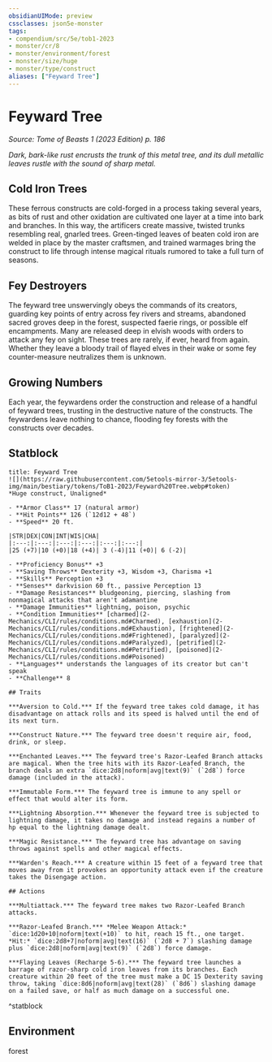 ```yaml
---
obsidianUIMode: preview
cssclasses: json5e-monster
tags:
- compendium/src/5e/tob1-2023
- monster/cr/8
- monster/environment/forest
- monster/size/huge
- monster/type/construct
aliases: ["Feyward Tree"]
---
```

# Feyward Tree
*Source: Tome of Beasts 1 (2023 Edition) p. 186*  

*Dark, bark-like rust encrusts the trunk of this metal tree, and its dull metallic leaves rustle with the sound of sharp metal.*

## Cold Iron Trees

These ferrous constructs are cold-forged in a process taking several years, as bits of rust and other oxidation are cultivated one layer at a time into bark and branches. In this way, the artificers create massive, twisted trunks resembling real, gnarled trees. Green-tinged leaves of beaten cold iron are welded in place by the master craftsmen, and trained warmages bring the construct to life through intense magical rituals rumored to take a full turn of seasons.

## Fey Destroyers

The feyward tree unswervingly obeys the commands of its creators, guarding key points of entry across fey rivers and streams, abandoned sacred groves deep in the forest, suspected faerie rings, or possible elf encampments. Many are released deep in elvish woods with orders to attack any fey on sight. These trees are rarely, if ever, heard from again. Whether they leave a bloody trail of flayed elves in their wake or some fey counter-measure neutralizes them is unknown.

## Growing Numbers

Each year, the feywardens order the construction and release of a handful of feyward trees, trusting in the destructive nature of the constructs. The feywardens leave nothing to chance, flooding fey forests with the constructs over decades.

## Statblock

```ad-statblock
title: Feyward Tree
![](https://raw.githubusercontent.com/5etools-mirror-3/5etools-img/main/bestiary/tokens/ToB1-2023/Feyward%20Tree.webp#token)
*Huge construct, Unaligned*

- **Armor Class** 17 (natural armor)
- **Hit Points** 126 (`12d12 + 48`)
- **Speed** 20 ft.

|STR|DEX|CON|INT|WIS|CHA|
|:---:|:---:|:---:|:---:|:---:|:---:|
|25 (+7)|10 (+0)|18 (+4)| 3 (-4)|11 (+0)| 6 (-2)|

- **Proficiency Bonus** +3
- **Saving Throws** Dexterity +3, Wisdom +3, Charisma +1
- **Skills** Perception +3
- **Senses** darkvision 60 ft., passive Perception 13
- **Damage Resistances** bludgeoning, piercing, slashing from nonmagical attacks that aren't adamantine
- **Damage Immunities** lightning, poison, psychic
- **Condition Immunities** [charmed](2-Mechanics/CLI/rules/conditions.md#Charmed), [exhaustion](2-Mechanics/CLI/rules/conditions.md#Exhaustion), [frightened](2-Mechanics/CLI/rules/conditions.md#Frightened), [paralyzed](2-Mechanics/CLI/rules/conditions.md#Paralyzed), [petrified](2-Mechanics/CLI/rules/conditions.md#Petrified), [poisoned](2-Mechanics/CLI/rules/conditions.md#Poisoned)
- **Languages** understands the languages of its creator but can't speak
- **Challenge** 8

## Traits

***Aversion to Cold.*** If the feyward tree takes cold damage, it has disadvantage on attack rolls and its speed is halved until the end of its next turn.

***Construct Nature.*** The feyward tree doesn't require air, food, drink, or sleep.

***Enchanted Leaves.*** The feyward tree's Razor-Leafed Branch attacks are magical. When the tree hits with its Razor-Leafed Branch, the branch deals an extra `dice:2d8|noform|avg|text(9)` (`2d8`) force damage (included in the attack).

***Immutable Form.*** The feyward tree is immune to any spell or effect that would alter its form.

***Lightning Absorption.*** Whenever the feyward tree is subjected to lightning damage, it takes no damage and instead regains a number of hp equal to the lightning damage dealt.

***Magic Resistance.*** The feyward tree has advantage on saving throws against spells and other magical effects.

***Warden's Reach.*** A creature within 15 feet of a feyward tree that moves away from it provokes an opportunity attack even if the creature takes the Disengage action.

## Actions

***Multiattack.*** The feyward tree makes two Razor-Leafed Branch attacks.

***Razor-Leafed Branch.*** *Melee Weapon Attack:* `dice:1d20+10|noform|text(+10)` to hit, reach 15 ft., one target. *Hit:* `dice:2d8+7|noform|avg|text(16)` (`2d8 + 7`) slashing damage plus `dice:2d8|noform|avg|text(9)` (`2d8`) force damage.

***Flaying Leaves (Recharge 5-6).*** The feyward tree launches a barrage of razor-sharp cold iron leaves from its branches. Each creature within 20 feet of the tree must make a DC 15 Dexterity saving throw, taking `dice:8d6|noform|avg|text(28)` (`8d6`) slashing damage on a failed save, or half as much damage on a successful one.
```
^statblock

## Environment

forest